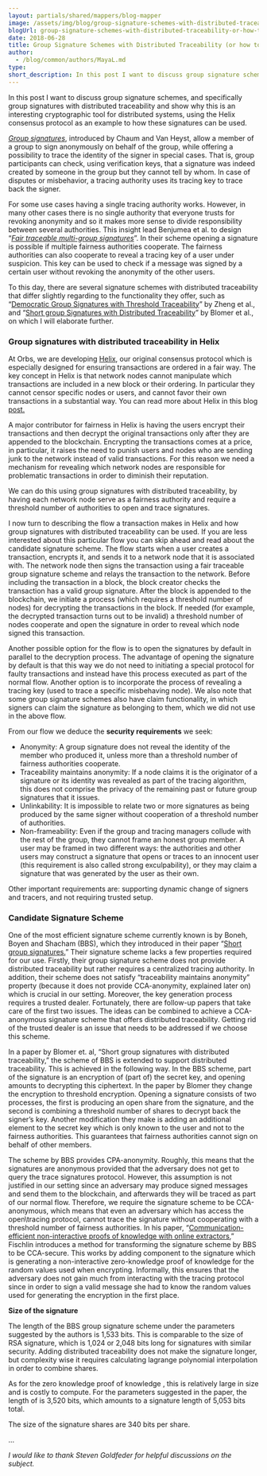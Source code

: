 ```yaml
---
layout: partials/shared/mappers/blog-mapper
image: /assets/img/blog/group-signature-schemes-with-distributed-traceability-or-how-to-open-a-signature-fairly/bg.jpeg
blogUrl: group-signature-schemes-with-distributed-traceability-or-how-to-open-a-signature-fairly
date: 2018-06-28
title: Group Signature Schemes with Distributed Traceability (or how to open a signature fairly)
author:
  - /blog/common/authors/MayaL.md
type:
short_description: In this post I want to discuss group signature schemes, and specifically group signatures with distributed traceability and show why this is an interesting cryptographic tool for distributed systems, using the Helix consensus protocol as an example to how these signatures can be used.
---
```


In this post I want to discuss group signature schemes, and specifically group signatures with distributed traceability and show why this is an interesting cryptographic tool for distributed systems, using the Helix consensus protocol as an example to how these signatures can be used.

[_Group signatures_](https://dl.acm.org/citation.cfm?id=1754897), introduced by Chaum and Van Heyst, allow a member of a group to sign anonymously on behalf of the group, while offering a possibility to trace the identity of the signer in special cases. That is, group participants can check, using verification keys, that a signature was indeed created by someone in the group but they cannot tell by whom. In case of disputes or misbehavior, a tracing authority uses its tracing key to trace back the signer.

For some use cases having a single tracing authority works. However, in many other cases there is no single authority that everyone trusts for revoking anonymity and so it makes more sense to divide responsibility between several authorities. This insight lead Benjumea et al. to design “[_Fair traceable multi-group signatures_](https://eprint.iacr.org/2008/047.pdf)”. In their scheme opening a signature is possible if multiple fairness authorities cooperate. The fairness authorities can also cooperate to reveal a tracing key of a user under suspicion. This key can be used to check if a message was signed by a certain user without revoking the anonymity of the other users.

To this day, there are several signature schemes with distributed traceability that differ slightly regarding to the functionality they offer, such as “[Democratic Group Signatures with Threshold Traceability](https://eprint.iacr.org/2008/112.pdf)” by Zheng et al., and “[Short group Signatures with Distributed Traceability](https://pdfs.semanticscholar.org/dfd3/0ee27ab7167900dbdddff11b22132f9ea5d5.pdf)” by Blomer et al., on which I will elaborate further.

### Group signatures with distributed traceability in Helix

At Orbs, we are developing [Helix](https://www.orbs.com/helix-consensus-white-paper), our original consensus protocol which is especially designed for ensuring transactions are ordered in a fair way. The key concept in Helix is that network nodes cannot manipulate which transactions are included in a new block or their ordering. In particular they cannot censor specific nodes or users, and cannot favor their own transactions in a substantial way. You can read more about Helix in this blog [post.](https://medium.com/orbs-network/helix-the-orbs-consensus-algorithm-af5e6dc08856)

A major contributor for fairness in Helix is having the users encrypt their transactions and then decrypt the original transactions only after they are appended to the blockchain. Encrypting the transactions comes at a price, in particular, it raises the need to punish users and nodes who are sending junk to the network instead of valid transactions. For this reason we need a mechanism for revealing which network nodes are responsible for problematic transactions in order to diminish their reputation.

We can do this using group signatures with distributed traceability, by having each network node serve as a fairness authority and require a threshold number of authorities to open and trace signatures.

I now turn to describing the flow a transaction makes in Helix and how group signatures with distributed traceability can be used. If you are less interested about this particular flow you can skip ahead and read about the candidate signature scheme. The flow starts when a user creates a transaction, encrypts it, and sends it to a network node that it is associated with. The network node then signs the transaction using a fair traceable group signature scheme and relays the transaction to the network. Before including the transaction in a block, the block creator checks the transaction has a valid group signature. After the block is appended to the blockchain, we initiate a process (which requires a threshold number of nodes) for decrypting the transactions in the block. If needed (for example, the decrypted transaction turns out to be invalid) a threshold number of nodes cooperate and open the signature in order to reveal which node signed this transaction.

Another possible option for the flow is to open the signatures by default in parallel to the decryption process. The advantage of opening the signature by default is that this way we do not need to initiating a special protocol for faulty transactions and instead have this process executed as part of the normal flow. Another option is to incorporate the process of revealing a tracing key (used to trace a specific misbehaving node). We also note that some group signature schemes also have claim functionality, in which signers can claim the signature as belonging to them, which we did not use in the above flow.

From our flow we deduce the **security requirements** we seek:

- Anonymity: A group signature does not reveal the identity of the member who produced it, unless more than a threshold number of fairness authorities cooperate.
- Traceability maintains anonymity: If a node claims it is the originator of a signature or its identity was revealed as part of the tracing algorithm, this does not comprise the privacy of the remaining past or future group signatures that it issues.
- Unlinkability: It is impossible to relate two or more signatures as being produced by the same signer without cooperation of a threshold number of authorities.
- Non-frameability: Even if the group and tracing managers collude with the rest of the group, they cannot frame an honest group member. A user may be framed in two different ways: the authorities and other users may construct a signature that opens or traces to an innocent user (this requirement is also called strong exculpability), or they may claim a signature that was generated by the user as their own.

Other important requirements are: supporting dynamic change of signers and tracers, and not requiring trusted setup.

### **Candidate Signature Scheme**

One of the most efficient signature scheme currently known is by Boneh, Boyen and Shacham (BBS), which they introduced in their paper “[Short group signatures.](http://crypto.stanford.edu/~dabo/papers/groupsigs.pdf)” Their signature scheme lacks a few properties required for our use. Firstly, their group signature scheme does not provide distributed traceability but rather requires a centralized tracing authority. In addition, their scheme does not satisfy “traceability maintains anonymity” property (because it does not provide CCA-anonymity, explained later on) which is crucial in our setting. Moreover, the key generation process requires a trusted dealer. Fortunately, there are follow-up papers that take care of the first two issues. The ideas can be combined to achieve a CCA-anonymous signature scheme that offers distributed traceability. Getting rid of the trusted dealer is an issue that needs to be addressed if we choose this scheme.

In a paper by Blomer et. al, “Short group signatures with distributed traceability,” the scheme of BBS is extended to support distributed traceability. This is achieved in the following way. In the BBS scheme, part of the signature is an encryption of (part of) the secret key, and opening amounts to decrypting this ciphertext. In the paper by Blomer they change the encryption to threshold encryption. Opening a signature consists of two processes, the first is producing an open share from the signature, and the second is combining a threshold number of shares to decrypt back the signer’s key. Another modification they make is adding an additional element to the secret key which is only known to the user and not to the fairness authorities. This guarantees that fairness authorities cannot sign on behalf of other members.

The scheme by BBS provides CPA-anonymity. Roughly, this means that the signatures are anonymous provided that the adversary does not get to query the trace signatures protocol. However, this assumption is not justified in our setting since an adversary may produce signed messages and send them to the blockchain, and afterwards they will be traced as part of our normal flow. Therefore, we require the signature scheme to be CCA-anonymous, which means that even an adversary which has access the open\\tracing protocol, cannot trace the signature without cooperating with a threshold number of fairness authorities. In his paper, “[Communication-efficient non-interactive proofs of knowledge with online extractors](https://link.springer.com/chapter/10.1007/11535218_10),” Fischlin introduces a method for transforming the signature scheme by BBS to be CCA-secure. This works by adding component to the signature which is generating a non-interactive zero-knowledge proof of knowledge for the random values used when encrypting. Informally, this ensures that the adversary does not gain much from interacting with the tracing protocol since in order to sign a valid message she had to know the random values used for generating the encryption in the first place.

**Size of the signature**

The length of the BBS group signature scheme under the parameters suggested by the authors is 1,533 bits. This is comparable to the size of RSA signature, which is 1,024 or 2,048 bits long for signatures with similar security. Adding distributed traceability does not make the signature longer, but complexity wise it requires calculating lagrange polynomial interpolation in order to combine shares.

As for the zero knowledge proof of knowledge , this is relatively large in size and is costly to compute. For the parameters suggested in the paper, the length of is 3,520 bits, which amounts to a signature length of 5,053 bits total.

The size of the signature shares are 340 bits per share.

...

_I would like to thank Steven Goldfeder for helpful discussions on the subject._
